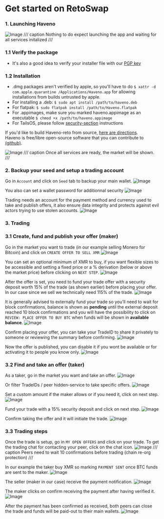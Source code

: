# Get started on RetoSwap

### 1. Launching Haveno

![Image](../resources/img/haveno-ui/startup.png)
/// caption
Nothing to do expect launching the app and waiting for all services initalized
///


### 1.1 Verify the package

- It's also a good idea to verify your installer file with our [PGP key](https://haveno-reto.com/reto_public.asc)

### 1.2 Installation

- .dmg packages aren't verified by apple, so you'll have to do ```$ xattr -d com.apple.quarantine /Applications/Haveno.app``` for allowing installations from builds untrusted by apple.
-  For installing a .deb: ```$ sudo apt install /path/to/haveno.deb```
-  For flatpak: ```$ sudo flatpak install /path/to/Haveno.flatpak```
-  For .appimages, make sure you marked haveno.appimage as an executable ```$ chmod +x /path/to/haveno.appimage```
-  For TailsOS, please follow [security-section](./security.md#install-and-use-retoswap-on-tailsos) instructions

If you'd like to build Haveno-reto from source, [here are directions](https://github.com/retoaccess1/haveno-reto/blob/master/docs/installing.md).<br>
Haveno is free/libre open-source software that you can contribute to [(github)](https://github.com/retoaccess1/haveno-reto).

![Image](../resources/img/haveno-ui/home.png)
/// caption
Once all services are ready, the market will be shown.
///

### 2. Backup your seed and setup a trading account

Go in `Account` and click on `Seed` tab to backup your main wallet.
![Image](../resources/img/haveno-ui/save_seed.png)

You also can set a wallet password for additionnal security
![Image](../resources/img/haveno-ui/password_wallet.png)

Trading needs an account for the payment method and currency used to take and publish offers, it also ensure data integrity and protects against evil actors trying to use stolen accounts.
![Image](../resources/img/haveno-ui/create_trading_account.png)

### 3. Trading

### 3.1 Create, fund and publish your offer (maker)

Go in the market you want to trade (in our example selling Monero for Bitcoin) and click on `CREATE OFFER TO SELL XMR`
![Image](../resources/img/haveno-ui/create_offer.png)

You can set an optional minimum of XMR to buy, if you want flexible sizes to be accessible and setting a fixed price or a % derivation (below or above the market price) before clicking on `NEXT STEP`.
![Image](../resources/img/haveno-ui/price_fluctuation_or_fixed_price.png)

After the offer is set, you need to fund your trade offer with a security deposit worth 15% of the trade (as shown earlier) before placing your offer.
In our case since we sell we technically need 115% of the trade.
![Image](../resources/img/haveno-ui/place_offer.png)

It is generally advised to externally fund your trade so you'll need to wait for block confirmations, balance is shown as **pending** until the external deposit reached 10 block confirmations and you will have the possibility to click on `REVIEW: PLACE OFFER TO BUY BTC` when funds will be shown in **available balance**.
![Image](../resources/img/haveno-ui/wait_for_confirm_funding.png)

Confirm placing your offer, you can take your TradeID to share it privately to someone or reviewing the summary before confirming.
![Image](../resources/img/haveno-ui/confirm:placeoffer.png)

Now the offer is published, you can disable it if you wont be available or for activating it to people you know only.
![Image](../resources/img/haveno-ui/deactivate_offer.png)

### 3.2 Find and take an offer (taker)

As a taker, go in the market you want and take an offer.
![Image](../resources/img/haveno-ui/searchoffer.png)

Or filter TradeIDs / peer hidden-service to take specific offers.
![Image](../resources/img/haveno-ui/filteroffer.png)

Set a custom amount if the maker allows or if you need it, click on next step.
![Image](../resources/img/haveno-ui/takeoffer.png)

Fund your trade with a 15% security deposit and click on next step.
![Image](../resources/img/haveno-ui/fundtookoffer.png)

Confirm taking the offer and it will initiate the trade.
![Image](../resources/img/haveno-ui/takeofferprocess.png)

### 3.3 Trading steps

Once the trade is setup, go in `MY OPEN OFFERS` and click on your trade. To get the trading chat for contacting your peer, click on the chat icon.
![Image](../resources/img/haveno-ui/opened_trade.png)
/// caption
Peers need to wait 10 confirmations before trading (chain re-org protection)
///

In our example the taker buy XMR so marking `PAYMENT SENT` once BTC funds are sent to the maker.
![Image](../resources/img/haveno-ui/tradetakermarkpaymentsent.png)

The seller (maker in our case) receive the payment notification.
![Image](../resources/img/haveno-ui/makerreceivesnotificationpaymentsent.png)

The maker clicks on confirm receiving the payment after having verified it.
![Image](../resources/img/haveno-ui/makermarkconfirmation.png)

After the payment has been confirmed as received, both peers can close the trade and funds will be paid-out to their main wallets.
![Image](../resources/img/haveno-ui/makerclosetrade.png)
